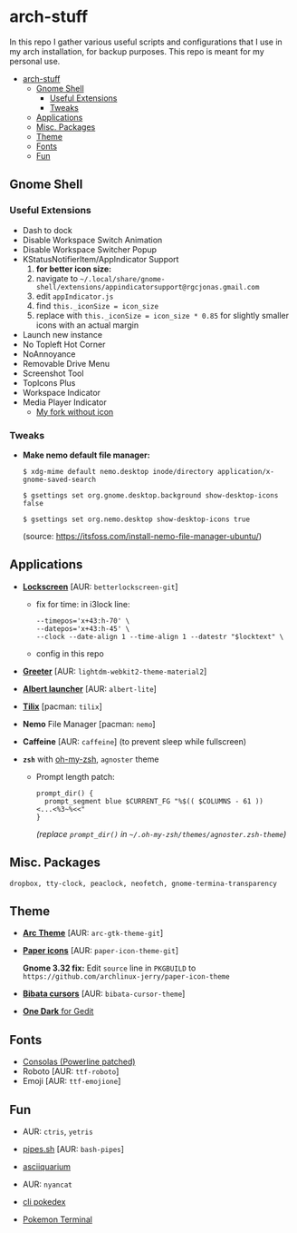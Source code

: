 # arch-stuff
In this repo I gather various useful scripts and configurations that I use in my arch installation, for backup purposes. This repo is meant for my personal use.

- [arch-stuff](#arch-stuff)
  - [Gnome Shell](#gnome-shell)
    - [Useful Extensions](#useful-extensions)
    - [Tweaks](#tweaks)
  - [Applications](#applications)
  - [Misc. Packages](#misc-packages)
  - [Theme](#theme)
  - [Fonts](#fonts)
  - [Fun](#fun)

## Gnome Shell

### Useful Extensions
* Dash to dock
* Disable Workspace Switch Animation
* Disable Workspace Switcher Popup
* KStatusNotifierItem/AppIndicator Support
  1. **for better icon size:**
  2. navigate to `~/.local/share/gnome-shell/extensions/appindicatorsupport@rgcjonas.gmail.com`
  3. edit `appIndicator.js`
  4. find `this._iconSize = icon_size`
  5. replace with `this._iconSize = icon_size * 0.85` for slightly smaller icons with an actual margin
* Launch new instance
* No Topleft Hot Corner
* NoAnnoyance
* Removable Drive Menu
* Screenshot Tool
* TopIcons Plus
* Workspace Indicator  
* Media Player Indicator 
  * [My fork without icon](https://github.com/realChesta/gnome-shell-extensions-mediaplayer)

### Tweaks

* **Make nemo default file manager:**

   ```shell
   $ xdg-mime default nemo.desktop inode/directory application/x-gnome-saved-search

   $ gsettings set org.gnome.desktop.background show-desktop-icons false

   $ gsettings set org.nemo.desktop show-desktop-icons true
   ```
   (source: https://itsfoss.com/install-nemo-file-manager-ubuntu/)


## Applications

* [**Lockscreen**](https://github.com/pavanjadhaw/betterlockscreen) [AUR: `betterlockscreen-git`]
  * fix for time: in i3lock line:
    ```shell
    --timepos='x+43:h-70' \
	--datepos='x+43:h-45' \
	--clock --date-align 1 --time-align 1 --datestr "$locktext" \
    ```
  * config in this repo

* [**Greeter**](https://github.com/FallingSnow/lightdm-webkit2-material2) [AUR: `lightdm-webkit2-theme-material2`]

* [**Albert launcher**](https://github.com/albertlauncher/albert) [AUR: `albert-lite`]

* [**Tilix**](https://gnunn1.github.io/tilix-web/) [pacman: `tilix`]

* **Nemo** File Manager [pacman: `nemo`]

* **Caffeine** [AUR: `caffeine`] (to prevent sleep while fullscreen)

* **`zsh`** with [oh-my-zsh](https://ohmyz.sh/), `agnoster` theme
  * Prompt length patch: 
    ```shell
    prompt_dir() {
      prompt_segment blue $CURRENT_FG "%$(( $COLUMNS - 61 ))    <...<%3~%<<"
    }
    ```
    _(replace `prompt_dir()` in `~/.oh-my-zsh/themes/agnoster.zsh-theme`)_

## Misc. Packages

```
dropbox, tty-clock, peaclock, neofetch, gnome-termina-transparency
```

## Theme

* [**Arc Theme**](https://github.com/NicoHood/arc-theme) [AUR: `arc-gtk-theme-git`]
* [**Paper icons**](https://snwh.org/paper) [AUR: `paper-icon-theme-git`]
  
  **Gnome 3.32 fix:** Edit `source` line in `PKGBUILD` to `https://github.com/archlinux-jerry/paper-icon-theme`

* [**Bibata cursors**](https://github.com/KaizIqbal/Bibata_Cursor) [AUR: `bibata-cursor-theme`]

* [**One Dark** for Gedit](https://github.com/Peter-van-der-Velde/Two-Dark)

## Fonts

* [Consolas (Powerline patched)](https://github.com/Znuff/consolas-powerline)
* Roboto [AUR: `ttf-roboto`]
* Emoji [AUR: `ttf-emojione`]

## Fun
* AUR: `ctris`, `yetris`
* [pipes.sh](https://github.com/pipeseroni/pipes.sh) [AUR: `bash-pipes`]
* [asciiquarium](https://robobunny.com/projects/asciiquarium/html/)
* AUR: `nyancat`
* [cli pokedex](https://github.com/realChesta/pokedex-cli/tree/transparency)

* [Pokemon Terminal](https://github.com/realChesta/Pokemon-Terminal/tree/print-path)